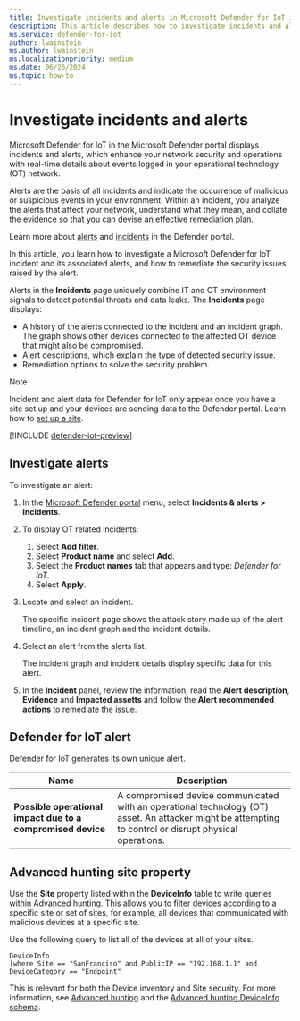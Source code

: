 ```yaml
---
title: Investigate incidents and alerts in Microsoft Defender for IoT in the Defender portal
description: This article describes how to investigate incidents and alerts in Microsoft Defender for IoT in the Defender portal.
ms.service: defender-for-iot
author: lwainstein
ms.author: lwainstein
ms.localizationpriority: medium
ms.date: 06/26/2024
ms.topic: how-to
---
```


# Investigate incidents and alerts

Microsoft Defender for IoT in the Microsoft Defender portal displays incidents and alerts, which enhance your network security and operations with real-time details about events logged in your operational technology (OT) network.

Alerts are the basis of all incidents and indicate the occurrence of malicious or suspicious events in your environment. Within an incident, you analyze the alerts that affect your network, understand what they mean, and collate the evidence so that you can devise an effective remediation plan.

Learn more about [alerts](/defender-xdr/investigate-alerts) and [incidents](/defender-xdr/investigate-incidents) in the Defender portal.

In this article, you learn how to investigate a Microsoft Defender for IoT incident and its associated alerts, and how to remediate the security issues raised by the alert.

Alerts in the **Incidents** page uniquely combine IT and OT environment signals to detect potential threats and data leaks. The **Incidents** page displays:

- A history of the alerts connected to the incident and an incident graph. The graph shows other devices connected to the affected OT device that might also be compromised.
- Alert descriptions, which explain the type of detected security issue.
- Remediation options to solve the security problem.

> [!NOTE]
> Incident and alert data for Defender for IoT only appear once you have a site set up and your devices are sending data to the Defender portal. Learn how to [set up a site](set-up-sites.md).

[!INCLUDE [defender-iot-preview](../includes//defender-for-iot-defender-public-preview.md)]

## Investigate alerts

To investigate an alert:

1. In the [Microsoft Defender portal](https://security.microsoft.com/machines) menu, select **Incidents & alerts > Incidents**.

1. To display OT related incidents:

    1. Select **Add filter**.
    1. Select **Product name** and select **Add**.
    1. Select the **Product names** tab that appears and type: *Defender for IoT*.
    1. Select **Apply**.

1. Locate and select an incident.

    The specific incident page shows the attack story made up of the alert timeline, an incident graph and the incident details.

1. Select an alert from the alerts list.

    The incident graph and incident details display specific data for this alert.

1. In the **Incident** panel, review the information, read the **Alert description**, **Evidence** and **Impacted assetts** and follow the **Alert recommended actions** to remediate the issue.

## Defender for IoT alert

Defender for IoT generates its own unique alert.

| Name | Description |
|----|----|
|**Possible operational impact due to a compromised device** |A compromised device communicated with an operational technology (OT) asset. An attacker might be attempting to control or disrupt physical operations. |

## Advanced hunting site property

Use the **Site** property listed within the **DeviceInfo** table to write queries within Advanced hunting. This allows you to filter devices according to a specific site or set of sites, for example, all devices that communicated with malicious devices at a specific site.

Use the following query to list all of the devices at all of your sites.

```kusto
DeviceInfo
|where Site == "SanFranciso" and PublicIP == "192.168.1.1" and DeviceCategory == "Endpoint"
```

This is relevant for both the Device inventory and Site security. For more information, see [Advanced hunting](/defender-xdr/advanced-hunting-overview.md) and the [Advanced hunting DeviceInfo schema](/defender-xdr/advanced-hunting-deviceinfo-table.md).
